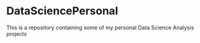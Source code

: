 # DataSciencePersonal
This is a repository containing some of my personal Data Science Analysis projects
